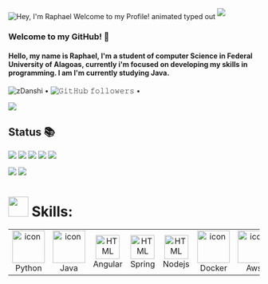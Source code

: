 
<img src="https://readme-typing-svg.demolab.com?font=Operator+Mono&size=37&duration=2800&pause=2000&color=20C20E&center=true&vCenter=true&width=940&height=50&lines=Hey%2C+I'm+Raphael+Welcome+to+my+Profile!" align="middle" alt="Hey, I'm Raphael Welcome to my Profile! animated typed out">
<img  src="assests/borderseperator.gif">

### Welcome to my GitHub! 💎

#### Hello, my name is Raphael, I'm a student of computer Science in Federal University of Alagoas, currently i'm focused on developing my skills in programming. I am I'm currently studying Java.

<p align = "left">
<img src="https://komarev.com/ghpvc/?username=zDanshi&color=blue" alt="zDanshi"> •
<img alt="𝙶𝚒𝚝𝙷𝚞𝚋 𝚏𝚘𝚕𝚕𝚘𝚠𝚎𝚛𝚜" src="https://img.shields.io/github/followers/zDanshi?label=Followers&style=social"> •
</p>

![](cyberpunk.gif)


## Status 📚

![](http://github-profile-summary-cards.vercel.app/api/cards/profile-details?username=zDanshi&theme=2077)
![](http://github-profile-summary-cards.vercel.app/api/cards/productive-time?username=zDanshi&theme=2077&utcOffset=8)
![](http://github-profile-summary-cards.vercel.app/api/cards/stats?username=zDanshi&theme=2077)
![](http://github-profile-summary-cards.vercel.app/api/cards/repos-per-language?username=zDanshi&theme=2077)
![](http://github-profile-summary-cards.vercel.app/api/cards/most-commit-language?username=zDanshi&theme=2077)


[<img src = "https://img.shields.io/badge/-Instagram-%23E4405F?style=for-the-badge&logo=instagram&logoColor=white">](https://https://www.instagram.com/raph.a77/)
<a href = "mailto:raphaelphillips18@gmail.com"><img src="https://img.shields.io/badge/Gmail-D14836?style=for-the-badge&logo=gmail&logoColor=white" target="_blank"></a>

<h1><img src="https://media.giphy.com/media/smzfl3E7a4iHK/giphy.gif" width="40px" height="40px"> Skills:</h1>

<table align="center">

 <tr>
    <td align="center" width="60">
      <a href="#macropower-tech">
        <img src="https://techstack-generator.vercel.app/python-icon.svg" alt="icon" width="65" height="65" />
      </a>
      <br>Python
    </td>
    <td align="center" width="60">
      <a href="#macropower-tech">
        <img src="https://techstack-generator.vercel.app/java-icon.svg" alt="icon" width="65" height="65" />
      </a>
      <br>Java
      <td align="center"  width="60">
        <img src="https://skillicons.dev/icons?i=angular" width="48" height="48" alt="HTML" />
      <br>Angular
           <td align="center"  width="60">
        <img src="https://skillicons.dev/icons?i=spring" width="48" height="48" alt="HTML" />
      <br>Spring
          <td align="center"  width="60">
        <img src="https://skillicons.dev/icons?i=nodejs" width="48" height="48" alt="HTML" />
      <br>Nodejs
            <td align="center" width="60">
      <a href="#macropower-tech">
        <img src="https://techstack-generator.vercel.app/docker-icon.svg" alt="icon" width="65" height="65" />
      </a>
      <br>Docker
              <td align="center" width="60">
      <a href="#macropower-tech">
        <img src="https://techstack-generator.vercel.app/aws-icon.svg" alt="icon" width="65" height="65" />
      </a>
      <br>Aws
                <td align="center" width="60">
      <a href="#macropower-tech">
        <img src="https://techstack-generator.vercel.app/mysql-icon.svg" alt="icon" width="65" height="65" />
      </a>
      <br>MySql
        <td align="center"  width="60">
        <img src="https://skillicons.dev/icons?i=html" width="48" height="48" alt="HTML" />
      <br>HTML
       <td align="center"  width="60">
        <img src="https://skillicons.dev/icons?i=css" width="48" height="48" alt="HTML" />
      <br>CSS
        <td align="center"  width="60">
        <img src="https://skillicons.dev/icons?i=git" width="48" height="48" alt="HTML" />
      <br>Git

